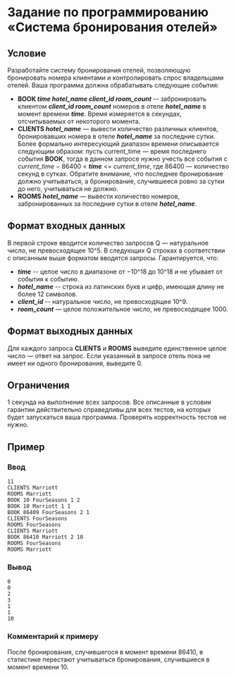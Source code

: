 # Задание по программированию «Система бронирования отелей»

## Условие ##

Разработайте систему бронирования отелей, позволяющую бронировать номера клиентами и контролировать спрос владельцами отелей. Ваша программа должна обрабатывать следующие события:
- **BOOK *time hotel_name client_id room_count*** -- забронировать клиентом ***client_id room_count*** номеров в отеле ***hotel_name*** в момент времени ***time***. Время измеряется в секундах, отсчитываемых от некоторого момента.
- **CLIENTS *hotel_name*** — вывести количество различных клиентов, бронировавших номера в отеле ***hotel_name*** за последние сутки. Более формально интересующий диапазон времени описывается следующим образом: пусть current_time — время последнего события **BOOK**, тогда в данном запросе нужно учесть все события с *current_time* − 86400 < ***time*** <= *current_time*, где 86400 — количество секунд в сутках. Обратите внимание, что последнее бронирование должно учитываться, а бронирование, случившееся ровно за сутки до него, учитываться не должно.
- **ROOMS *hotel_name*** — вывести количество номеров, забронированных за последние сутки в отеле ***hotel_name***.

## Формат входных данных ##

В первой строке вводится количество запросов Q — натуральное число, не превосходящее 10^5. В следующих Q строках в соответствии с описанным выше форматом вводятся запросы. Гарантируется, что:
- ***time*** -- целое число в диапазоне от −10^18 до 10^18 и не убывает от события к событию.
- ***hotel_name*** -- строка из латинских букв и цифр, имеющая длину не более 12 символов.
- ***client_id*** -- натуральное число, не превосходящее 10^9.
- ***room_count*** — целое положительное число, не превосходящее 1000.

## Формат выходных данных ##

Для каждого запроса **CLIENTS** и **ROOMS** выведите единственное целое число — ответ на запрос. Если указанный в запросе отель пока не имеет ни одного бронирования, выведите 0.

## Ограничения ##

1 секунда на выполнение всех запросов. Все описанные в условии гарантии действительно справедливы для всех тестов, на которых будет запускаться ваша программа. Проверять корректность тестов не нужно.

## Пример ##

### Ввод ###
```commandline
11
CLIENTS Marriott
ROOMS Marriott
BOOK 10 FourSeasons 1 2
BOOK 10 Marriott 1 1
BOOK 86409 FourSeasons 2 1
CLIENTS FourSeasons
ROOMS FourSeasons
CLIENTS Marriott
BOOK 86410 Marriott 2 10
ROOMS FourSeasons
ROOMS Marriott
```

### Вывод ###
```commandline
0
0
2
3
1
1
10
```

### Комментарий к примеру ###
После бронирования, случившегося в момент времени 86410, в статистике перестают учитываться бронирования, случившиеся в момент времени 10. 


